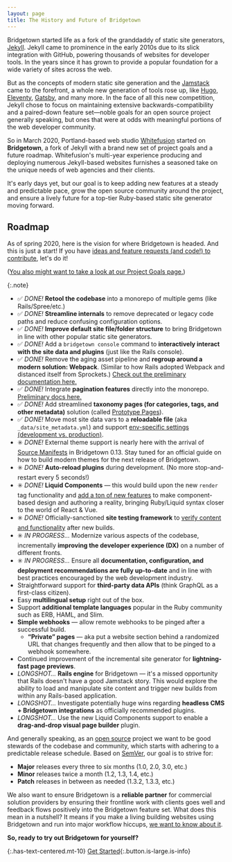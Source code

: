 ```yaml
---
layout: page
title: The History and Future of Bridgetown
---
```


Bridgetown started life as a fork of the granddaddy of static site generators, [Jekyll](https://jekyllrb.com). Jekyll came to prominence in the early 2010s due to its slick integration with GitHub, powering thousands of websites for developer tools. In the years since it has grown to provide a popular foundation for a wide variety of sites across the web.

But as the concepts of modern static site generation and the [Jamstack](/docs/jamstack/) came to the forefront, a whole new generation of tools rose up, like [Hugo](https://gohugo.io), [Eleventy](https://www.11ty.dev), [Gatsby](http://gatsbyjs.org), and many more. In the face of all this new competition, Jekyll chose to focus on maintaining extensive backwards-compatibility and a paired-down feature set—noble goals for an open source project generally speaking, but ones that were at odds with meaningful portions of the web developer community.

So in March 2020, Portland-based web studio [Whitefusion](https://whitefusion.io) started on **Bridgetown**, a fork of Jekyll with a brand new set of project goals and a future roadmap. Whitefusion's multi-year experience producing and deploying numerous Jekyll-based websites furnishes a seasoned take on the unique needs of web agencies and their clients.

It's early days yet, but our goal is to keep adding new features at a steady and predictable pace, grow the open source community around the project, and ensure a lively future for a top-tier Ruby-based static site generator moving forward.

## Roadmap

As of spring 2020, here is the vision for where Bridgetown is headed. And this is just a start! If you have [ideas and feature requests (and code!) to contribute](/docs/community/#ways-to-contribute), let's do it!

([You also might want to take a look at our Project Goals page.](/docs/philosophy/))

{:.note}
- ✅ _DONE!_ **Retool the codebase** into a monorepo of multiple gems (like Rails/Spree/etc.)
- ✅ _DONE!_ **Streamline internals** to remove deprecated or legacy code paths and reduce confusing configuration options.
- ✅ _DONE!_ **Improve default site file/folder structure** to bring Bridgetown in line with other popular static site generators.
- ✅ _DONE!_ Add a `bridgetown console` command to **interactively interact with the site data and plugins** (just like the Rails console).
- ✅ _DONE!_ Remove the aging asset pipeline and **regroup around a modern solution: Webpack**. (Similar to how Rails adopted Webpack and distanced itself from Sprockets.) [Check out the preliminary documentation here.](/docs/frontend-assets/)
- ✅ _DONE!_ Integrate **pagination features** directly into the monorepo. [Preliminary docs here.](/docs/content/pagination/)
- ✅ _DONE!_ Add streamlined **taxonomy pages (for categories, tags, and other metadata)** solution (called [Prototype Pages](/docs/prototype-pages/)).
- ✅ _DONE!_ Move most site data vars to a **reloadable file** (aka `_data/site_metadata.yml`) and support [env-specific settings (development vs. production)](/docs/configuration/environments).
- ✳️ _DONE!_ External theme support is nearly here with the arrival of [Source Manifests](/docs/plugins/source-manifests) in Bridgetown 0.13. Stay tuned for an official guide on how to build modern themes for the next release of Bridgetown.
- ✳️ _DONE!_ **Auto-reload plugins** during development. (No more stop-and-restart every 5 seconds!)
- ✳️ _DONE!_ **Liquid Components** — this would build upon the new `render` tag functionality and [add a ton of new features](/docs/components) to make component-based design and authoring a reality, bringing Ruby/Liquid syntax closer to the world of React & Vue.
- ✳️ _DONE!_ Officially-sanctioned **site testing framework** to [verify content and functionality](/docs/testing) after new builds.
- ✳️ _IN PROGRESS…_ Modernize various aspects of the codebase, incrementally **improving
  the developer experience (DX)** on a number of different fronts.
- ✳️ _IN PROGRESS…_ Ensure all **documentation, configuration, and deployment recommendations are fully up-to-date** and in line with best practices encouraged by the web development industry.
- Straightforward support for **third-party data APIs** (think GraphQL as a first-class citizen).
- Easy **multilingual setup** right out of the box.
- Support **additional template languages** popular in the Ruby community such as ERB, HAML, and Slim.
- **Simple webhooks** — allow remote webhooks to be pinged after a successful build.
  - **“Private” pages** — aka put a website section behind a randomized URL that changes frequently and then allow that to be pinged to a webhook somewhere.
- Continued improvement of the incremental site generator for **lightning-fast page previews**.
- _LONGSHOT…_ **Rails engine** for Bridgetown — it's a missed opportunity that Rails doesn't have a good Jamstack story. This would explore the ability to load and manipulate site content and trigger new builds from within any Rails-based application.
- _LONGSHOT…_ Investigate potentially huge wins regarding **headless CMS + Bridgetown integrations** as officially recommended plugins.
- _LONGSHOT…_ Use the new Liquid Components support to enable a **drag-and-drop visual page builder** plugin.

And generally speaking, as an [open source](https://en.wikipedia.org/wiki/Open_source) project we want to be good stewards of the codebase and community, which starts with adhering to a predictable release schedule. Based on [SemVer](https://semver.org), our goal is to strive for:

- **Major** releases every three to six months (1.0, 2.0, 3.0, etc.)
- **Minor** releases twice a month (1.2, 1.3, 1.4, etc.)
- **Patch** releases in between as needed (1.3.2, 1.3.3, etc.)

We also want to ensure Bridgetown is a **reliable partner** for commercial solution providers by ensuring their frontline work with clients goes well and feedback flows positively into the Bridgetown feature set. What does this mean in a nutshell? It means if you make a living building websites using Bridgetown and run into major workflow hiccups, [we want to know about it](/docs/community/).

**So, ready to try out Bridgetown for yourself?**

{:.has-text-centered.mt-10}
[Get Started](/docs/){:.button.is-large.is-info}
